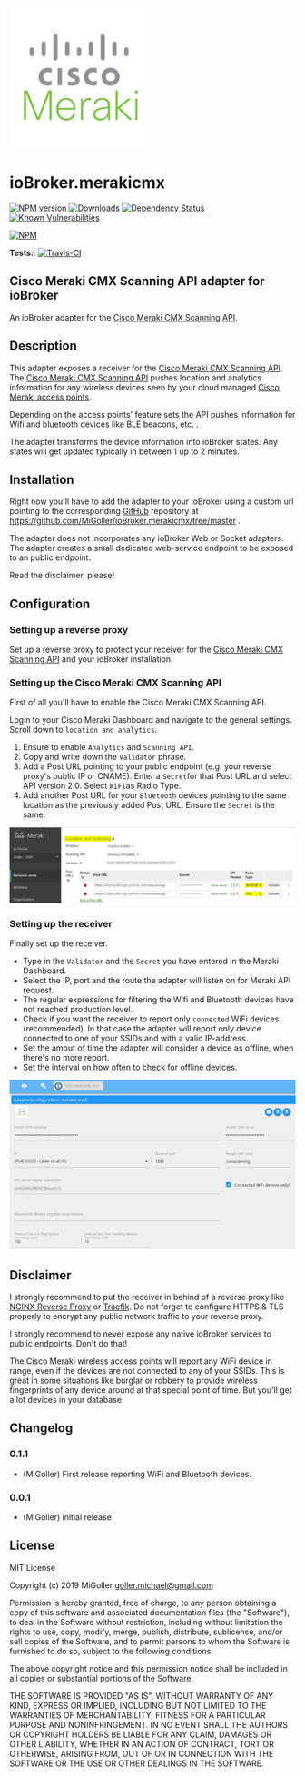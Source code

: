![Logo](admin/merakicmx.png)
# ioBroker.merakicmx

[![NPM version](http://img.shields.io/npm/v/iobroker.merakicmx.svg)](https://www.npmjs.com/package/iobroker.merakicmx)
[![Downloads](https://img.shields.io/npm/dm/iobroker.merakicmx.svg)](https://www.npmjs.com/package/iobroker.merakicmx)
[![Dependency Status](https://img.shields.io/david/MiGoller/iobroker.merakicmx.svg)](https://david-dm.org/MiGoller/iobroker.merakicmx)
[![Known Vulnerabilities](https://snyk.io/test/github/MiGoller/ioBroker.merakicmx/badge.svg)](https://snyk.io/test/github/MiGoller/ioBroker.merakicmx)

[![NPM](https://nodei.co/npm/iobroker.merakicmx.png?downloads=true)](https://nodei.co/npm/iobroker.merakicmx/)

**Tests:**: [![Travis-CI](http://img.shields.io/travis/MiGoller/ioBroker.merakicmx/master.svg)](https://travis-ci.org/MiGoller/ioBroker.merakicmx)

## Cisco Meraki CMX Scanning API adapter for ioBroker

An ioBroker adapter for the [Cisco Meraki CMX Scanning API](https://documentation.meraki.com/MR/Monitoring_and_Reporting/Location_Analytics).

## Description

This adapter exposes a receiver for the [Cisco Meraki CMX Scanning API](https://documentation.meraki.com/MR/Monitoring_and_Reporting/Location_Analytics). The [Cisco Meraki CMX Scanning API](https://documentation.meraki.com/MR/Monitoring_and_Reporting/Location_Analytics) pushes location and analytics information for any wireless devices seen by your cloud managed [Cisco Meraki access points](https://meraki.cisco.com/products/wireless#models).

Depending on the access points' feature sets the API pushes information for Wifi and bluetooth devices like BLE beacons, etc. .

The adapter transforms the device information into ioBroker states. Any states will get updated typically in between 1 up to 2 minutes.

## Installation

Right now you'll have to add the adapter to your ioBroker using a custom url pointing to the corresponding [GitHub](https://github.com/) repository at https://github.com/MiGoller/ioBroker.merakicmx/tree/master .

The adapter does not incorporates any ioBroker Web or Socket adapters. The adapter creates a small dedicated web-service endpoint to be exposed to an public endpoint. 

Read the disclaimer, please!

## Configuration

### Setting up a reverse proxy
Set up a reverse proxy to protect your receiver for the [Cisco Meraki CMX Scanning API](https://documentation.meraki.com/MR/Monitoring_and_Reporting/Location_Analytics) and your ioBroker installation.

### Setting up the Cisco Meraki CMX Scanning API
First of all you'll have to enable the Cisco Meraki CMX Scanning API.

Login to your Cisco Meraki Dashboard and navigate to the general settings. Scroll down to ```location and analytics```.
1. Ensure to enable ```Analytics``` and ```Scanning API```.
2. Copy and write down the ```Validator``` phrase.
3. Add a Post URL pointing to your public endpoint (e.g. your reverse proxy's public IP or CNAME). Enter a ```Secret```for that Post URL and select API version 2.0. Select ```WiFi```as Radio Type.
4. Add another Post URL for your ```Bluetooth``` devices pointing to the same location as the previously added Post URL. Ensure the ```Secret``` is the same.

![Logo](admin/Meraki_Dashboard_Settings.png)

### Setting up the receiver
Finally set up the receiver. 
- Type in the ```Validator``` and the ```Secret``` you have entered in the Meraki Dashboard.
- Select the IP, port and the route the adapter will listen on for Meraki API request.
- The regular expressions for filtering the Wifi and Bluetooth devices have not reached production level.
- Check if you want the receiver to report only ```connected``` WiFi devices (recommended). In that case the adapter will report only device connected to one of your SSIDs and with a valid IP-address.
- Set the amout of time the adapter will consider a device as offline, when there's no more report.
- Set the interval on how often to check for offline devices.

![Logo](admin\ioBroker.merakicmx_Settings.png)

## Disclaimer
I strongly recommend to put the receiver in behind of a reverse proxy like [NGINX Reverse Proxy](https://docs.nginx.com/nginx/admin-guide/web-server/reverse-proxy/) or [Traefik](https://traefik.io/). Do not forget to configure HTTPS & TLS properly to encrypt any public network traffic to your reverse proxy.

I strongly recommend to never expose any native ioBroker services to public endpoints. Don't do that!

The Cisco Meraki wireless access points will report any WiFi device in range, even if the devices are not connected to any of your SSIDs. This is great in some situations like burglar or robbery to provide wireless fingerprints of any device around at that special point of time. But you'll get a lot devices in your database.

## Changelog

### 0.1.1
* (MiGoller) First release reporting WiFi and Bluetooth devices.

### 0.0.1
* (MiGoller) initial release

## License
MIT License

Copyright (c) 2019 MiGoller <goller.michael@gmail.com>

Permission is hereby granted, free of charge, to any person obtaining a copy
of this software and associated documentation files (the "Software"), to deal
in the Software without restriction, including without limitation the rights
to use, copy, modify, merge, publish, distribute, sublicense, and/or sell
copies of the Software, and to permit persons to whom the Software is
furnished to do so, subject to the following conditions:

The above copyright notice and this permission notice shall be included in all
copies or substantial portions of the Software.

THE SOFTWARE IS PROVIDED "AS IS", WITHOUT WARRANTY OF ANY KIND, EXPRESS OR
IMPLIED, INCLUDING BUT NOT LIMITED TO THE WARRANTIES OF MERCHANTABILITY,
FITNESS FOR A PARTICULAR PURPOSE AND NONINFRINGEMENT. IN NO EVENT SHALL THE
AUTHORS OR COPYRIGHT HOLDERS BE LIABLE FOR ANY CLAIM, DAMAGES OR OTHER
LIABILITY, WHETHER IN AN ACTION OF CONTRACT, TORT OR OTHERWISE, ARISING FROM,
OUT OF OR IN CONNECTION WITH THE SOFTWARE OR THE USE OR OTHER DEALINGS IN THE
SOFTWARE.